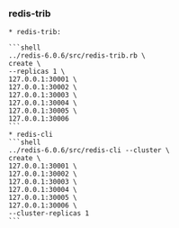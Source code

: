 
### redis-trib  
    * redis-trib:  

    ```shell
    ../redis-6.0.6/src/redis-trib.rb \
    create \
    --replicas 1 \
    127.0.0.1:30001 \
    127.0.0.1:30002 \
    127.0.0.1:30003 \
    127.0.0.1:30004 \
    127.0.0.1:30005 \
    127.0.0.1:30006
    ```
    * redis-cli  
    ```shell
    ../redis-6.0.6/src/redis-cli --cluster \
    create \
    127.0.0.1:30001 \
    127.0.0.1:30002 \
    127.0.0.1:30003 \
    127.0.0.1:30004 \
    127.0.0.1:30005 \
    127.0.0.1:30006 \
    --cluster-replicas 1
    ```
